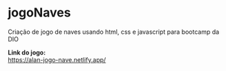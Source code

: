 # jogoNaves
Criação de  jogo de naves usando html, css e javascript para bootcamp da DIO

**Link do jogo:**
<br>
https://alan-jogo-nave.netlify.app/
